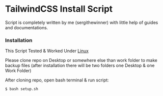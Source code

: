 # TailwindCSS Install Script

Script is completely written by me (sergithewinner) with little help of guides and documentations.

### Installation

This Script Tested & Worked Under [Linux](https://www.linux.org/pages/download/)

Please clone repo on Desktop or somewhere else than work folder to make backup files
(after installation there will be two folders one Desktop & one Work Folder)

After cloning repo, open bash terminal & run script:

```sh
$ bash setup.sh
```

